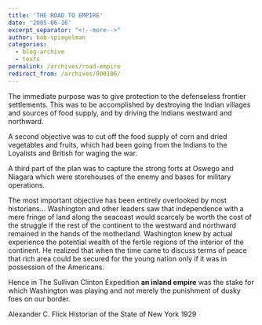 ```yaml
---
title: 'THE ROAD TO EMPIRE'
date: '2005-06-16'
excerpt_separator: "<!--more-->"
author: bob-spiegelman
categories:
  - blog-archive
  - texts
permalink: /archives/road-empire
redirect_from: /archives/000106/
---
```



The immediate purpose was to give protection to the defenseless frontier settlements. This was to be accomplished by destroying the Indian villages and sources of food supply, and by driving the Indians westward and northward.

A second objective was to cut off the food supply of corn and dried vegetables and fruits, which had been going from the Indians to the Loyalists and British for waging the war.

A third part of the plan was to capture the strong forts at Oswego and Niagara which were storehouses of the enemy and bases for military operations.

The most important objective has been entirely overlooked by most historians... Washington and other leaders saw that independence with a mere fringe of land along the seacoast would scarcely be worth the cost of the struggle if the rest of the continent to the westward and northward remained in the hands of the motherland. Washington knew by actual experience the potential wealth of the fertile regions of the interior of the continent. He realized that when the time came to discuss terms of peace that rich area could be secured for the young nation only if it was in possession of the Americans.

Hence in The Sullivan Clinton Expedition **an inland empire** was the stake for which Washington was playing and not merely the punishment of dusky foes on our border.

Alexander C. Flick
Historian of the State of New York
1929
